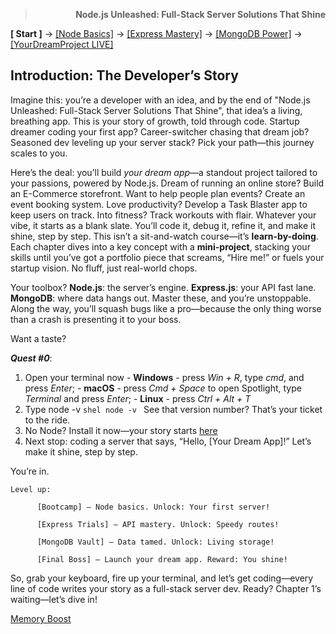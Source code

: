 > **<p align="right">Node.js Unleashed: Full-Stack Server Solutions That Shine</p>**

**[ Start ]** → [[Node Basics]](#node) → [[Express Mastery]](#express) → [[MongoDB Power]](#mongodb) → [[YourDreamProject LIVE]](#project)

## Introduction: The Developer’s Story
Imagine this: you’re a developer with an idea, and by the end of "Node.js Unleashed: Full-Stack Server Solutions That Shine", that idea’s a living, breathing app. This is your story of growth, told through code. Startup dreamer coding your first app? Career-switcher chasing that dream job? Seasoned dev leveling up your server stack? Pick your path—this journey scales to you. 

Here’s the deal: you’ll build *your dream app*—a standout project tailored to your passions, powered by Node.js. Dream of running an online store? Build an E-Commerce storefront. Want to help people plan events? Create an event booking system. Love productivity? Develop a Task Blaster app to keep users on track. Into fitness? Track workouts with flair. Whatever your vibe, it starts as a blank slate. You’ll code it, debug it, refine it, and make it shine, step by step. This isn’t a sit-and-watch course—it’s **learn-by-doing**. Each chapter dives into a key concept with a **mini-project**, stacking your skills until you’ve got a portfolio piece that screams, “Hire me!” or fuels your startup vision. No fluff, just real-world chops.

Your toolbox? **Node.js**: the server’s engine. **Express.js**: your API fast lane. **MongoDB**: where data hangs out. Master these, and you’re unstoppable. Along the way, you’ll squash bugs like a pro—because the only thing worse than a crash is presenting it to your boss.

Want a taste? 

***Quest #0***:
1. Open your terminal now
       - **Windows** - press *Win + R*, type *cmd*, and press *Enter*;
       - **macOS** - press *Cmd + Space* to open Spotlight, type *Terminal* and press *Enter*;
       - **Linux** - press *Ctrl + Alt + T*
2. Type node -v
       ```shel
           node -v
       ```
       See that version number? That’s your ticket to the ride.
3. No Node? Install it now—your story starts [here](https://nodejs.org/en/download)
4. Next stop: coding a server that says, “Hello, [Your Dream App]!” Let’s make it shine, step by step.

You’re in.

```shel
Level up:

      [Bootcamp] – Node basics. Unlock: Your first server!

      [Express Trials] – API mastery. Unlock: Speedy routes!

      [MongoDB Vault] – Data tamed. Unlock: Living storage!

      [Final Boss] – Launch your dream app. Reward: You shine!
```

So, grab your keyboard, fire up your terminal, and let’s get coding—every line of code writes your story as a full-stack server dev. Ready?  Chapter 1’s waiting—let’s dive in!

[Memory Boost](toc.md)
